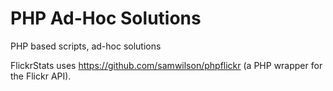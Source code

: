 # PHP Ad-Hoc Solutions
PHP based scripts, ad-hoc solutions

FlickrStats uses https://github.com/samwilson/phpflickr (a PHP wrapper for the Flickr API).
